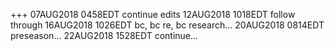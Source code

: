 +++
07AUG2018 0458EDT continue edits
12AUG2018 1018EDT follow through
16AUG2018 1026EDT bc, bc re, bc research...
20AUG2018 0814EDT preseason...
22AUG2018 1528EDT continue...
